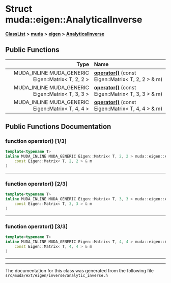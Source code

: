 

# Struct muda::eigen::AnalyticalInverse



[**ClassList**](annotated.md) **>** [**muda**](namespacemuda.md) **>** [**eigen**](namespacemuda_1_1eigen.md) **>** [**AnalyticalInverse**](structmuda_1_1eigen_1_1_analytical_inverse.md)










































## Public Functions

| Type | Name |
| ---: | :--- |
|  MUDA\_INLINE MUDA\_GENERIC Eigen::Matrix&lt; T, 2, 2 &gt; | [**operator()**](#function-operator()-13) (const Eigen::Matrix&lt; T, 2, 2 &gt; & m) <br> |
|  MUDA\_INLINE MUDA\_GENERIC Eigen::Matrix&lt; T, 3, 3 &gt; | [**operator()**](#function-operator()-23) (const Eigen::Matrix&lt; T, 3, 3 &gt; & m) <br> |
|  MUDA\_INLINE MUDA\_GENERIC Eigen::Matrix&lt; T, 4, 4 &gt; | [**operator()**](#function-operator()-33) (const Eigen::Matrix&lt; T, 4, 4 &gt; & m) <br> |




























## Public Functions Documentation




### function operator() [1/3]

```C++
template<typename T>
inline MUDA_INLINE MUDA_GENERIC Eigen::Matrix< T, 2, 2 > muda::eigen::AnalyticalInverse::operator() (
    const Eigen::Matrix< T, 2, 2 > & m
) 
```




<hr>



### function operator() [2/3]

```C++
template<typename T>
inline MUDA_INLINE MUDA_GENERIC Eigen::Matrix< T, 3, 3 > muda::eigen::AnalyticalInverse::operator() (
    const Eigen::Matrix< T, 3, 3 > & m
) 
```




<hr>



### function operator() [3/3]

```C++
template<typename T>
inline MUDA_INLINE MUDA_GENERIC Eigen::Matrix< T, 4, 4 > muda::eigen::AnalyticalInverse::operator() (
    const Eigen::Matrix< T, 4, 4 > & m
) 
```




<hr>

------------------------------
The documentation for this class was generated from the following file `src/muda/ext/eigen/inverse/analytic_inverse.h`

